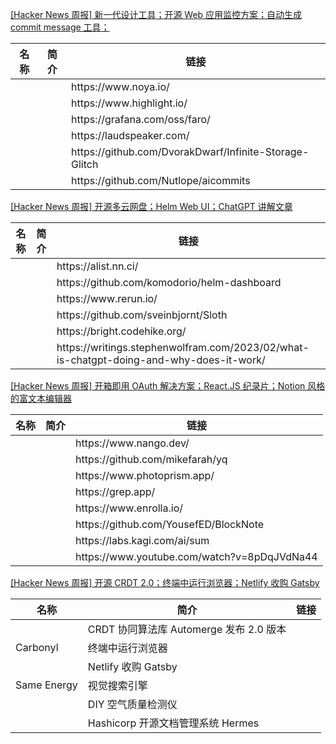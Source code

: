 [[Hacker News 周报] 新一代设计工具；开源 Web 应用监控方案；自动生成 commit message
工具；](https://www.bilibili.com/video/BV1pY4y127Bx)
<table>
  <theader>
    <th>名称</th>
    <th>简介</th>
    <th>链接</th>
  </theader>
  <tbody>
    <tr>
      <td></td>
      <td></td>
      <td>https://www.noya.io/</td>
    </tr><tr>
      <td></td>
      <td></td>
      <td>https://www.highlight.io/</td>
    </tr><tr>
      <td></td>
      <td></td>
      <td>https://grafana.com/oss/faro/</td>
    </tr><tr>
      <td></td>
      <td></td>
      <td>https://laudspeaker.com/</td>
    </tr><tr>
      <td></td>
      <td></td>
      <td>https://github.com/DvorakDwarf/Infinite-Storage-Glitch</td>
    </tr><tr>
      <td></td>
      <td></td>
      <td>https://github.com/Nutlope/aicommits</td>
    </tr>
  </tbody>
</table>

[[Hacker News 周报] 开源多云网盘；Helm Web UI；ChatGPT
讲解文章](https://www.bilibili.com/video/BV1y84y1n7gH)
<table>
  <theader>
    <th>名称</th>
    <th>简介</th>
    <th>链接</th>
  </theader>
  <tbody>
    <tr>
      <td></td>
      <td></td>
      <td>https://alist.nn.ci/</td>
    </tr><tr>
      <td></td>
      <td></td>
      <td>https://github.com/komodorio/helm-dashboard</td>
    </tr><tr>
      <td></td>
      <td></td>
      <td>https://www.rerun.io/</td>
    </tr><tr>
      <td></td>
      <td></td>
      <td>https://github.com/sveinbjornt/Sloth</td>
    </tr><tr>
      <td></td>
      <td></td>
      <td>https://bright.codehike.org/</td>
    </tr><tr>
      <td></td>
      <td></td>
      <td>https://writings.stephenwolfram.com/2023/02/what-is-chatgpt-doing-and-why-does-it-work/</td>
    </tr>
  </tbody>
</table>

[[Hacker News 周报] 开箱即用 OAuth 解决方案；React.JS 纪录片；Notion
风格的富文本编辑器](https://www.bilibili.com/video/BV1Ge4y1w7EA)
<table>
  <theader>
    <th>名称</th>
    <th>简介</th>
    <th>链接</th>
  </theader>
  <tbody>
    <tr>
      <td></td>
      <td></td>
      <td>https://www.nango.dev/</td>
    </tr><tr>
      <td></td>
      <td></td>
      <td>https://github.com/mikefarah/yq</td>
    </tr><tr>
      <td></td>
      <td></td>
      <td>https://www.photoprism.app/</td>
    </tr><tr>
      <td></td>
      <td></td>
      <td>https://grep.app/</td>
    </tr><tr>
      <td></td>
      <td></td>
      <td>https://www.enrolla.io/</td>
    </tr><tr>
      <td></td>
      <td></td>
      <td>https://github.com/YousefED/BlockNote</td>
    </tr><tr>
      <td></td>
      <td></td>
      <td>https://labs.kagi.com/ai/sum</td>
    </tr><tr>
      <td></td>
      <td></td>
      <td>https://www.youtube.com/watch?v=8pDqJVdNa44</td>
    </tr>
  </tbody>
</table>

[[Hacker News 周报] 开源 CRDT 2.0；终端中运行浏览器；Netlify 收购
Gatsby](https://www.bilibili.com/video/BV1ed4y1n7cF)
<table>
  <theader>
    <th>名称</th>
    <th>简介</th>
    <th>链接</th>
  </theader>
  <tbody>
    <tr>
      <td></td>
      <td>CRDT 协同算法库 Automerge 发布 2.0 版本</td>
      <td></td>
    </tr><tr>
      <td>Carbonyl</td>
      <td>终端中运行浏览器</td>
      <td></td>
    </tr><tr>
      <td></td>
      <td>Netlify 收购 Gatsby</td>
      <td></td>
    </tr><tr>
      <td>Same Energy</td>
      <td>视觉搜索引擎</td>
      <td></td>
    </tr><tr>
      <td></td>
      <td>DIY 空气质量检测仪</td>
      <td></td>
    </tr><tr>
      <td></td>
      <td>Hashicorp 开源文档管理系统 Hermes</td>
      <td></td>
    </tr>
  </tbody>
</table>